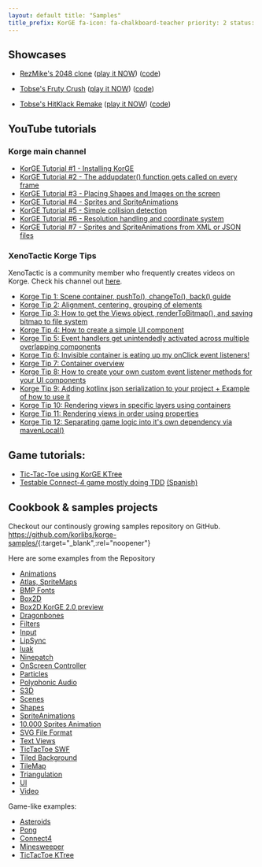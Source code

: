 ```yaml
---
layout: default title: "Samples"
title_prefix: KorGE fa-icon: fa-chalkboard-teacher priority: 2 status: updated
---
```


## Showcases

- [RezMike's 2048 clone](https://blog.korge.org/showcase-2048-clone/) ([play it NOW](https://rezmike.github.io/2048/)) ([code](https://github.com/RezMike/2048))

- [Tobse's Fruty Crush](https://blog.korge.org/showcase-tobses-candy-crush-clone/) ([play it NOW](https://tobsef.github.io/Candy-Crush-Clone/)) ([code](https://github.com/TobseF/Candy-Crush-Clone))

- [Tobse's HitKlack Remake](https://blog.korge.org/showcase-tobses-hitklack-remake/) ([play it NOW](https://tobsef.github.io/HitKlack/webstart/index.html)) ([code](https://github.com/TobseF/HitKlack))

## YouTube tutorials

### Korge main channel

* [KorGE Tutorial #1 - Installing KorGE](https://www.youtube.com/watch?v=ANMiHx3z_No)
* [KorGE Tutorial #2 - The addupdater() function gets called on every frame](https://www.youtube.com/watch?v=ebW4Hr97h_I)
* [KorGE Tutorial #3 - Placing Shapes and Images on the screen](https://www.youtube.com/watch?v=nR_cCs_8wF8)
* [KorGE Tutorial #4 - Sprites and SpriteAnimations](https://www.youtube.com/watch?v=fY7a2xrHL9g)
* [KorGE Tutorial #5 - Simple collision detection](https://www.youtube.com/watch?v=F1AXdD5bLjA)
* [KorGE Tutorial #6 - Resolution handling and coordinate system](https://www.youtube.com/watch?v=81IG0ld5w-8)
* [KorGE Tutorial #7 - Sprites and SpriteAnimations from XML or JSON files](https://www.youtube.com/watch?v=atElzA2jYkQ)

### XenoTactic Korge Tips

XenoTactic is a community member who frequently creates videos on Korge. Check his channel
out [here](https://www.youtube.com/channel/UCBYUdPtTwJvOOlUXPbygZhQ/videos).

* [Korge Tip 1: Scene container, pushTo(), changeTo(), back() guide](https://www.youtube.com/watch?v=YPsNP9uOROc&ab_channel=XenoTactic)
* [
  Korge Tip 2: Alignment, centering, grouping of elements](https://www.youtube.com/watch?v=rdcdYirCuHo&ab_channel=XenoTactic)
* [
  Korge Tip 3: How to get the Views object, renderToBitmap(), and saving bitmap to file system](https://www.youtube.com/watch?v=XJhSZ6YEi3w&ab_channel=XenoTactic)
* [Korge Tip 4: How to create a simple UI component](https://www.youtube.com/watch?v=AY3o2EaPnyA&ab_channel=XenoTactic)
* [
  Korge Tip 5: Event handlers get unintendedly activated across multiple overlapping components](https://www.youtube.com/watch?v=komXVYMWPBA&ab_channel=XenoTactic)
* [Korge Tip 6: Invisible container is eating up my onClick event listeners!](https://www.youtube.com/watch?v=jnNJiz4YNPs&ab_channel=XenoTactic)
* [
  Korge Tip 7: Container overview](https://www.youtube.com/watch?v=o4wu_WfKNRU&ab_channel=XenoTactic)
* [
  Korge Tip 8: How to create your own custom event listener methods for your UI components](https://www.youtube.com/watch?v=78-ZLiy7sM4&ab_channel=XenoTactic)
* [
  Korge Tip 9: Adding kotlinx json serialization to your project + Example of how to use it](https://www.youtube.com/watch?v=WPRWbqGypu4&ab_channel=XenoTactic)
* [Korge Tip 10: Rendering views in specific layers using containers](https://www.youtube.com/watch?v=y7whzUU-HCg&ab_channel=XenoTactic)
* [Korge Tip 11: Rendering views in order using properties](https://www.youtube.com/watch?v=38cuHDry-84&ab_channel=XenoTactic)
* [Korge Tip 12: Separating game logic into it's own dependency via mavenLocal()](https://www.youtube.com/watch?v=6G_4tRRdFvQ&ab_channel=XenoTactic)

## Game tutorials:

* [Tic-Tac-Toe using KorGE KTree](https://www.youtube.com/watch?v=z2IjuyFl7yc)
* [Testable Connect-4 game mostly doing TDD](https://www.youtube.com/watch?v=F2UmKH0L-6A) [(Spanish)](https://www.youtube.com/watch?v=_lZbvVJyhGc)

## Cookbook & samples projects

Checkout our continously growing samples repository on GitHub.
<https://github.com/korlibs/korge-samples/>{:target="_blank",:rel="noopener"}

Here are some examples from the Repository

* [Animations](https://github.com/korlibs/korge-samples/tree/master/samples/animations)
* [Atlas, SpriteMaps](https://github.com/korlibs/korge-samples/tree/master/samples/atlas)
* [BMP Fonts](https://github.com/korlibs/korge-samples/tree/master/samples/bmpfont)
* [Box2D](https://github.com/korlibs/korge-samples/tree/master/samples/box2d)
* [Box2D KorGE 2.0 preview](https://github.com/korlibs/korge-samples/tree/master/samples/box2dv2)
* [Dragonbones](https://github.com/korlibs/korge-samples/tree/master/samples/dragonbones)
* [Filters](https://github.com/korlibs/korge-samples/tree/master/samples/filters)
* [Input](https://github.com/korlibs/korge-samples/tree/master/samples/input)
* [LipSync](https://github.com/korlibs/korge-samples/tree/master/samples/lipsync)
* [luak](https://github.com/korlibs/korge-samples/tree/master/samples/luak)
* [Ninepatch](https://github.com/korlibs/korge-samples/tree/master/samples/ninepatch)
* [OnScreen Controller](https://github.com/korlibs/korge-samples/tree/master/samples/onscreen-controller)
* [Particles](https://github.com/korlibs/korge-samples/tree/master/samples/particles)
* [Polyphonic Audio](https://github.com/korlibs/korge-samples/tree/master/samples/polyphonic)
* [S3D](https://github.com/korlibs/korge-samples/tree/master/samples/s3d)
* [Scenes](https://github.com/korlibs/korge-samples/tree/master/samples/scenes)
* [Shapes](https://github.com/korlibs/korge-samples/tree/master/samples/shapes)
* [SpriteAnimations](https://github.com/korlibs/korge-samples/tree/master/samples/spriteanim)
* [10.000 Sprites Animation](https://github.com/korlibs/korge-samples/tree/master/samples/sprites10k)
* [SVG File Format](https://github.com/korlibs/korge-samples/tree/master/samples/svg)
* [Text Views](https://github.com/korlibs/korge-samples/tree/master/samples/text2)
* [TicTacToe SWF](https://github.com/korlibs/korge-samples/tree/master/samples/tictactoe-swf)
* [Tiled Background](https://github.com/korlibs/korge-samples/tree/master/samples/tiled-background)
* [TileMap](https://github.com/korlibs/korge-samples/tree/master/samples/tilemap)
* [Triangulation](https://github.com/korlibs/korge-samples/tree/master/samples/triangulation)
* [UI](https://github.com/korlibs/korge-samples/tree/master/samples/ui)
* [Video](https://github.com/korlibs/korge-samples/tree/master/samples/video)

Game-like examples:

* [Asteroids](https://github.com/korlibs/korge-samples/tree/master/game/asteroids)
* [Pong](https://github.com/korlibs/korge-samples/tree/master/game/pong)
* [Connect4](https://github.com/korlibs/korge-samples/tree/master/game/connect4)
* [Minesweeper](https://github.com/korlibs/korge-samples/tree/master/game/minesweeper)
* [TicTacToe KTree](https://github.com/korlibs/korge-samples/tree/master/game/tictactoe-ktree)
